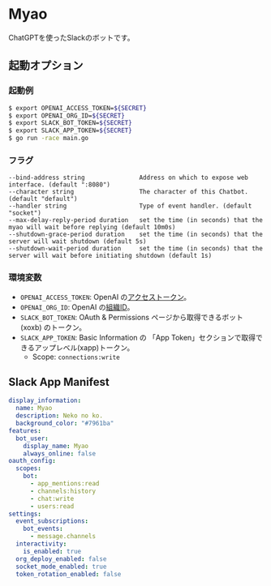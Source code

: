 # Myao

ChatGPTを使ったSlackのボットです。

## 起動オプション

### 起動例

```bash
$ export OPENAI_ACCESS_TOKEN=${SECRET}
$ export OPENAI_ORG_ID=${SECRET}
$ export SLACK_BOT_TOKEN=${SECRET}
$ export SLACK_APP_TOKEN=${SECRET}
$ go run -race main.go
```

### フラグ

```
--bind-address string               Address on which to expose web interface. (default ":8080")
--character string                  The character of this Chatbot. (default "default")
--handler string                    Type of event handler. (default "socket")
--max-delay-reply-period duration   set the time (in seconds) that the myao will wait before replying (default 10m0s)
--shutdown-grace-period duration    set the time (in seconds) that the server will wait shutdown (default 5s)
--shutdown-wait-period duration     set the time (in seconds) that the server will wait before initiating shutdown (default 1s)
```

### 環境変数

- `OPENAI_ACCESS_TOKEN`: OpenAI の[アクセストークン](https://platform.openai.com/account/api-keys)。
- `OPENAI_ORG_ID`: OpenAI の[組織ID](https://platform.openai.com/account/org-settings)。
- `SLACK_BOT_TOKEN`: OAuth & Permissions ページから取得できるボット(xoxb) のトークン。
- `SLACK_APP_TOKEN`: Basic Information の 「App Token」セクションで取得できるアップレベル(xapp)トークン。
    - Scope: `connections:write`

## Slack App Manifest

```yaml
display_information:
  name: Myao
  description: Neko no ko.
  background_color: "#7961ba"
features:
  bot_user:
    display_name: Myao
    always_online: false
oauth_config:
  scopes:
    bot:
      - app_mentions:read
      - channels:history
      - chat:write
      - users:read
settings:
  event_subscriptions:
    bot_events:
      - message.channels
  interactivity:
    is_enabled: true
  org_deploy_enabled: false
  socket_mode_enabled: true
  token_rotation_enabled: false
```
